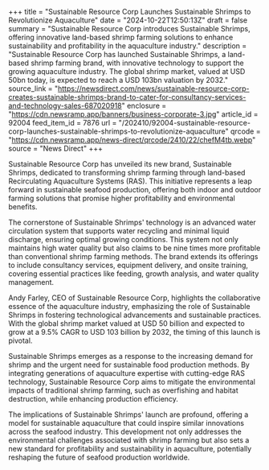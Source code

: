 +++
title = "Sustainable Resource Corp Launches Sustainable Shrimps to Revolutionize Aquaculture"
date = "2024-10-22T12:50:13Z"
draft = false
summary = "Sustainable Resource Corp introduces Sustainable Shrimps, offering innovative land-based shrimp farming solutions to enhance sustainability and profitability in the aquaculture industry."
description = "Sustainable Resource Corp has launched Sustainable Shrimps, a land-based shrimp farming brand, with innovative technology to support the growing aquaculture industry. The global shrimp market, valued at USD 50bn today, is expected to reach a USD 103bn valuation by 2032."
source_link = "https://newsdirect.com/news/sustainable-resource-corp-creates-sustainable-shrimps-brand-to-cater-for-consultancy-services-and-technology-sales-687020918"
enclosure = "https://cdn.newsramp.app/banners/business-corporate-3.jpg"
article_id = 92004
feed_item_id = 7876
url = "/202410/92004-sustainable-resource-corp-launches-sustainable-shrimps-to-revolutionize-aquaculture"
qrcode = "https://cdn.newsramp.app/news-direct/qrcode/2410/22/chefM4tb.webp"
source = "News Direct"
+++

<p>Sustainable Resource Corp has unveiled its new brand, Sustainable Shrimps, dedicated to transforming shrimp farming through land-based Recirculating Aquaculture Systems (RAS). This initiative represents a leap forward in sustainable seafood production, offering both indoor and outdoor farming solutions that promise higher profitability and environmental benefits.</p><p>The cornerstone of Sustainable Shrimps' technology is an advanced water circulation system that supports water recycling and minimal liquid discharge, ensuring optimal growing conditions. This system not only maintains high water quality but also claims to be nine times more profitable than conventional shrimp farming methods. The brand extends its offerings to include consultancy services, equipment delivery, and onsite training, covering essential practices like feeding, growth analysis, and water quality management.</p><p>Andy Farley, CEO of Sustainable Resource Corp, highlights the collaborative essence of the aquaculture industry, emphasizing the role of Sustainable Shrimps in fostering technological advancements and sustainable practices. With the global shrimp market valued at USD 50 billion and expected to grow at a 9.5% CAGR to USD 103 billion by 2032, the timing of this launch is pivotal.</p><p>Sustainable Shrimps emerges as a response to the increasing demand for shrimp and the urgent need for sustainable food production methods. By integrating generations of aquaculture expertise with cutting-edge RAS technology, Sustainable Resource Corp aims to mitigate the environmental impacts of traditional shrimp farming, such as overfishing and habitat destruction, while enhancing production efficiency.</p><p>The implications of Sustainable Shrimps' launch are profound, offering a model for sustainable aquaculture that could inspire similar innovations across the seafood industry. This development not only addresses the environmental challenges associated with shrimp farming but also sets a new standard for profitability and sustainability in aquaculture, potentially reshaping the future of seafood production worldwide.</p>